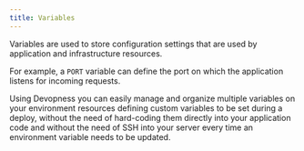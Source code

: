 ```yaml
---
title: Variables
---
```


Variables are used to store configuration settings that are used by application and infrastructure resources.

For example, a `PORT` variable can define the port on which the application listens for incoming requests.

Using Devopness you can easily manage and organize multiple variables on your environment resources defining custom variables to be set during a deploy, without the need of hard-coding them directly into your application code and without the need of SSH into your server every time an environment variable needs to be updated.
